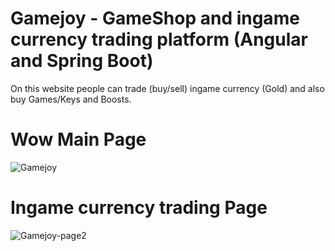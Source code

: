 # Gamejoy - GameShop and ingame currency trading platform (Angular and Spring Boot)
On this website people can trade (buy/sell) ingame currency (Gold) and also buy Games/Keys and Boosts.

# Wow Main Page
![Gamejoy](https://github.com/Bastian26/Gaming-and-ingame-currency-shop/assets/60541600/0a91cc71-0c2d-4ae7-8e03-62fed015046c)

# Ingame currency trading Page
![Gamejoy-page2](https://github.com/Bastian26/Gaming-and-ingame-currency-shop/assets/60541600/bc5a757e-8422-4cb9-9476-ddc91a5e7b12)




